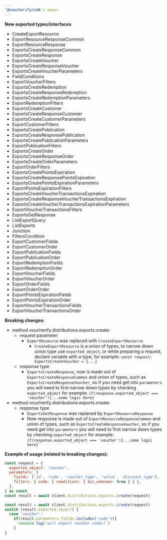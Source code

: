 ```yaml
---
'@voucherify/sdk': major
---
```


**New exported types/interfaces**
- CreateExportResource
- ExportResourceResponseCommon
- ExportResourceResponse
- ExportsCreateResponseCommon
- ExportsCreateResponse
- ExportsCreateVoucher
- ExportsCreateResponseVoucher
- ExportsCreateVoucherParameters
- FieldConditions
- ExportVoucherFilters
- ExportsCreateRedemption
- ExportsCreateResponseRedemption
- ExportsCreateRedemptionParameters
- ExportRedemptionFilters
- ExportsCreateCustomer
- ExportsCreateResponseCustomer
- ExportsCreateCustomerParameters
- ExportCustomerFilters
- ExportsCreatePublication
- ExportsCreateResponsePublication
- ExportsCreatePublicationParameters
- ExportPublicationFilters
- ExportsCreateOrder
- ExportsCreateResponseOrder
- ExportsCreateOrderParameters
- ExportOrderFilters
- ExportsCreatePointsExpiration
- ExportsCreateResponsePointsExpiration
- ExportsCreatePointsExpirationParameters
- ExportPointsExpirationFilters
- ExportsCreateVoucherTransactionsExpiration
- ExportsCreateResponseVoucherTransactionsExpiration
- ExportsCreateVoucherTransactionsExpirationParameters
- ExportVoucherTransactionsFilters
- ExportsGetResponse
- ListExportQuery
- ListExports
- Junction
- FiltersCondition
- ExportCustomerFields
- ExportCustomerOrder
- ExportPublicationFields
- ExportPublicationOrder
- ExportRedemptionFields
- ExportRedemptionOrder
- ExportVoucherFields
- ExportVoucherOrder
- ExportOrderFields
- ExportOrderOrder
- ExportPointsExpirationFields
- ExportPointsExpirationOrder
- ExportVoucherTransactionsFields
- ExportVoucherTransactionsOrder

**Breaking changes:**
- method voucherify.distributions.exports.create:
  - request parameter
    - `ExportResource` was replaced with `CreateExportResource`
      - `CreateExportResource` is a union of types, to narrow down union type use `exported_object`, or while preparing a request, declare variable with a type, for example: `const request: ExportsCreateVoucher = {...}`
  - response type
    - `ExportsCreateResponse`, now is made out of `ExportsCreateResponseCommon` and union of types, such as `ExportsCreateResponseVoucher`, so if you need get into `parameters` you will need to first narrow down types by checking `exported_object` for example: `if(response.exported_object === 'voucher'){...some logic here}`
- method voucherify.distributions.exports.create:
  - response type
    - `ExportsGetResponse` was replaced by `ExportResourceResponse`
    - Now response is made out of `ExportResourceResponseCommon` and union of types, such as `ExportsCreateResponseVoucher`, so if you need get into `parameters` you will need to first narrow down types by checking `exported_object` for example: `if(response.exported_object === 'voucher'){...some logic here}`

**Example of usage (related to breaking changes):**
```js
const request = {
  exported_object: 'voucher',
  parameters: {
    fields: ['id', 'code', 'voucher_type', 'value', 'discount_type'],
    filters: { code: { conditions: { $is_unknown: true } } },
  },
} as const
const result = await client.distributions.exports.create(request)
```

```js
const result = await client.distributions.exports.create(request)
switch (result.exported_object) {
  case 'voucher':
    if(result.parameters.fields.includes('code')){
      console.log(`will export voucher codes!`)
    }
}
```

